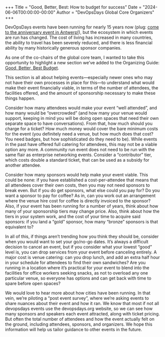 +++
Title = "Good, Better, Best: How to budget for success"
Date = "2024-06-06T00:00:00-00:00"
Author = "DevOpsDays Global Core Organizers"
+++

DevOpsDays events have been running for nearly 15 years now (plug: [come to the
anniversary event in
Antwerp!](https://devopsdays.org/events/2024-antwerp/welcome/)), but the
ecosystem in which events are run has changed. The cost of living has increased
in many countries, the ability to travel has been severely reduced, and there is
less financial ability by many historically generous sponsor companies. 

As one of the co-chairs of the global core team, I wanted to take this
opportunity to highlight a new section we’ve added to the Organizing Guide:
[Good, Better, Best
Budget](https://devopsdays.org/organizing#good-better-best-budget).

This section is all about helping events—especially newer ones who may not have their own processes in place for this—to understand what would make their event financially viable, in terms of the number of attendees, the facilities offered, and the amount of sponsorship necessary to make these things happen. 

Consider how many attendees would make your event “well attended”, and how many
would be “overcrowded” (and how many your venue would support, keeping in mind
you will be doing open spaces that need their own separate space to have
conversations). From that, how much should you charge for a ticket? How much
money would cover the bare minimum costs for the event (you definitely need a
venue, but how much does that cost? You need badges, but how sophisticated do
they need to be). While events in the past have offered full catering for
attendees, this may not be a viable option any more. A community run event does
not need to be run with the same flair as enterprise networking events. Consider
a “contributor” tier, which costs double a standard ticket, that can be used as
a subsidy for another attendee. 

Consider how many sponsors would help make your event viable. This could be
none: if you have established a cost-per-attendee that means that all attendees
cover their own costs, then you may not need sponsors to break even. But if you
do get sponsors, what else could you pay for? Do you want a sponsor to pay for
coffee? As in, can you work out an arrangement where the venue hire cost for
coffee is directly invoiced to the sponsor? Also, if your event has been running
for a number of years, think about how many of your sponsorship tiers may change
price. Also, think about how the tiers in your system work, and the cost of your
time to acquire said sponsors: if you land a “gold” sponsor, how many “bronze”
sponsors is that equivalent to? 

In all of this, if things aren’t trending how you think they should be, consider
when you would want to set your go/no-go dates. It’s always a difficult decision
to cancel an event, but if you consider what your lowest “good” level is, you
can drop services from your event before canceling entirely. A major cost is
venue catering: can you drop lunch, and add an extra half hour in your schedule
for attendees to find their own sandwiches? Are you running in a location where
it’s practical for your event to blend into the facilities for office workers
seeking snacks, as not to overload any one particular venue, so everyone has
options and can get back with time to spare before open spaces? 

We would love to hear more about how cities have been running. In that vein,
we’re piloting a “post event survey”, where we’re asking events to share nuances
about their event and how it ran. We know that most if not all devopsdays events
use the devopsdays.org website, so we can see how many sponsors and speakers
each event attracted, along with ticket pricing. But often the total number of
attendees and how the event actually felt on the ground, including attendees,
sponsors, and organizers. We hope this information will help us tailor guidance
to other events in the future. 

